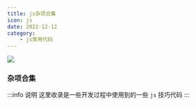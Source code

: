 ```yaml
---
title: js杂项合集
icon: js
date: 2022-12-12
category:
    - js常用代码
---
```


![](https://image.zswei.xyz/img/202212122231822.webp)

### 杂项合集
:::info  说明
这里收录是一些开发过程中使用到的一些 `js` 技巧代码
:::